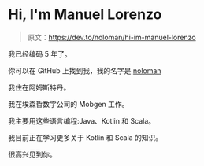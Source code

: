 # Hi, I'm Manuel Lorenzo

> 原文：<https://dev.to/noloman/hi-im-manuel-lorenzo>

我已经编码 5 年了。

你可以在 GitHub 上找到我，我的名字是 [noloman](https://github.com/noloman)

我住在阿姆斯特丹。

我在埃森哲数字公司的 Mobgen 工作。

我主要用这些语言编程:Java、Kotlin 和 Scala。

我目前正在学习更多关于 Kotlin 和 Scala 的知识。

很高兴见到你。
